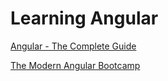 # Learning Angular

[Angular - The Complete Guide](ang-compl-guide)

[The Modern Angular Bootcamp](modern-ang-bc)

